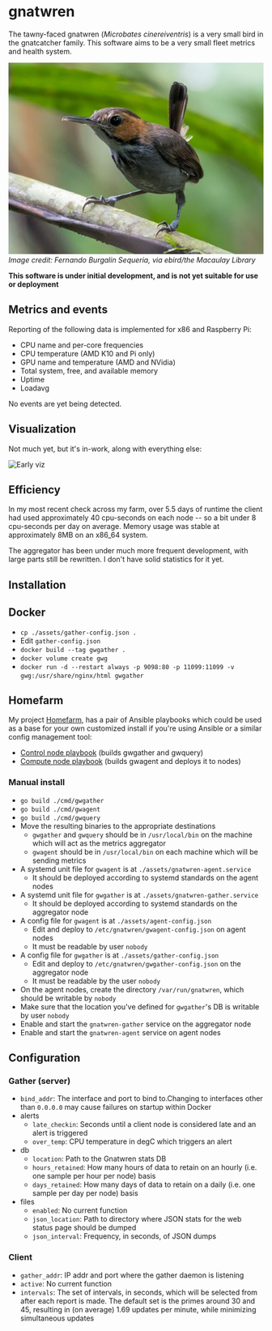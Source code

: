 # gnatwren
The tawny-faced gnatwren (_Microbates cinereiventris_) is a very small bird
in the gnatcatcher family. This software aims to be a very small fleet
metrics and health system.

[![Image of a tawny-faced gnatwren, perched on a twig](https://github.com/firepear/gnatwren/blob/main/assets/tfgw.jpg)](https://ebird.org/species/tafgna1)  
_Image credit: Fernando Burgalin Sequeria, via ebird/the Macaulay Library_

**This software is under initial development, and is not yet suitable
for use or deployment**

## Metrics and events

Reporting of the following data is implemented for x86 and Raspberry Pi:

- CPU name and per-core frequencies
- CPU temperature (AMD K10 and Pi only)
- GPU name and temperature (AMD and NVidia)
- Total system, free, and available memory
- Uptime
- Loadavg

No events are yet being detected.

## Visualization

Not much yet, but it's in-work, along with everything else:

![Early viz](https://i.imgur.com/iIJYA4Z.png)

## Efficiency

In my most recent check across my farm, over 5.5 days of runtime the
client had used approximately 40 cpu-seconds on each node -- so a bit
under 8 cpu-seconds per day on average. Memory usage was stable at
approximately 8MB on an x86_64 system.

The aggregator has been under much more frequent development, with
large parts still be rewritten. I don't have solid statistics for it
yet.

## Installation

## Docker

- `cp ./assets/gather-config.json .`
- Edit `gather-config.json`
- `docker build --tag gwgather .`
- `docker volume create gwg`
- `docker run -d --restart always -p 9098:80 -p 11099:11099 -v gwg:/usr/share/nginx/html gwgather`

## Homefarm

My project [Homefarm](https://github.com/firepear/homefarm), has a
pair of Ansible playbooks which could be used as a base for your own
customized install if you're using Ansible or a similar config
management tool:

- [Control node playbook](https://github.com/firepear/homefarm/blob/master/gnatwren-control.yml) (builds gwgather and gwquery)
- [Compute node playbook](https://github.com/firepear/homefarm/blob/master/gnatwren-nodes.yml) (builds gwagent and deploys it to nodes)

### Manual install

- `go build ./cmd/gwgather`
- `go build ./cmd/gwagent`
- `go build ./cmd/gwquery`
- Move the resulting binaries to the appropriate destinations
  - `gwgather` and `gwquery` should be in `/usr/local/bin` on the
    machine which will act as the metrics aggregator
  - `gwagent` should be in `/usr/local/bin` on each machine which will
    be sending metrics
- A systemd unit file for `gwagent` is at
  `./assets/gnatwren-agent.service`
  - It should be deployed according to systemd standards on the agent
    nodes
- A systemd unit file for `gwgather` is at
  `./assets/gnatwren-gather.service`
  - It should be deployed according to systemd standards on the
    aggregator node
- A config file for `gwagent` is at `./assets/agent-config.json`
  - Edit and deploy to `/etc/gnatwren/gwagent-config.json` on agent
    nodes
  - It must be readable by user `nobody`
- A config file for `gwgather` is at `./assets/gather-config.json`
  - Edit and deploy to `/etc/gnatwren/gwgather-config.json` on the
    aggregator node
  - It must be readable by the user `nobody`
- On the agent nodes, create the directory `/var/run/gnatwren`, which
  should be writable by `nobody`
- Make sure that the location you've defined for `gwgather`'s DB is
  writable by user `nobody`
- Enable and start the `gnatwren-gather` service on the aggregator
  node
- Enable and start the `gnatwren-agent` service on agent nodes

## Configuration

### Gather (server)

- `bind_addr`: The interface and port to bind to.Changing to
  interfaces other than `0.0.0.0` may cause failures on startup within
  Docker
- alerts
  - `late_checkin`: Seconds until a client node is considered late and
    an alert is triggered
  - `over_temp`: CPU temperature in degC which triggers an
    alert
- db
  - `location`: Path to the Gnatwren stats DB
  - `hours_retained`: How many hours of data to retain on an hourly
    (i.e. one sample per hour per node) basis
  - `days_retained`: How many days of data to retain on a daily
    (i.e. one sample per day per node) basis
- files
  - `enabled`: No current function
  - `json_location`: Path to directory where JSON stats for the web
    status page should be dumped
  - `json_interval`: Frequency, in seconds, of JSON dumps

### Client

- `gather_addr`: IP addr and port where the gather daemon is listening
- `active`: No current function
- `intervals`: The set of intervals, in seconds, which will be
  selected from after each report is made. The default set is the
  primes around 30 and 45, resulting in (on average) 1.69 updates per
  minute, while minimizing simultaneous updates
